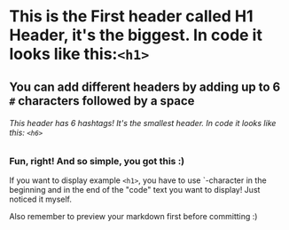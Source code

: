 # This is the First header called H1 Header, it's the biggest. In code it looks like this:`<h1>`

## You can add different headers by adding up to 6 `#` characters followed by a space

###### This header has 6 hashtags! It's the smallest header. In code it looks like this: `<h6>`

### Fun, right! And so simple, you got this :)

If you want to display example `<h1>`, you have to use `-character in the beginning and in the end of the "code" text you want to display! Just noticed it myself. 

Also remember to preview your markdown first before committing :) 
